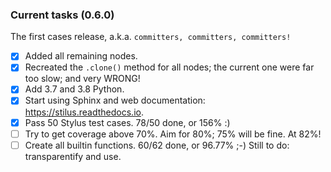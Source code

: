 ### Current tasks (0.6.0)

The first cases release, a.k.a. `committers, committers, committers!`

 - [x] Added all remaining nodes.
 - [x] Recreated the `.clone()` method for all nodes; the current one were far too slow; and very WRONG!
 - [x] Add 3.7 and 3.8 Python.
 - [x] Start using Sphinx and web documentation: https://stilus.readthedocs.io.
 - [x] Pass 50 Stylus test cases.  78/50 done, or 156% :)
 - [ ] Try to get coverage above 70%. Aim for 80%; 75% will be fine.  At 82%!
 - [ ] Create all builtin functions. 60/62 done, or 96.77% ;-)
       Still to do: transparentify and use.
